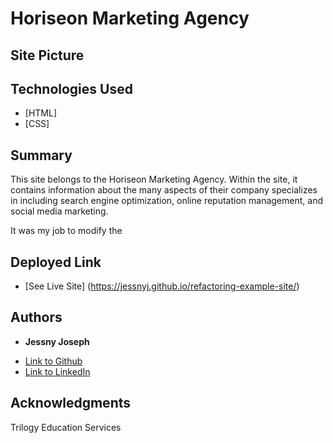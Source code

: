 # Horiseon Marketing Agency

## Site Picture


## Technologies Used

* [HTML]
* [CSS]

## Summary
This site belongs to the Horiseon Marketing Agency. Within the site, it contains information about the 
many aspects of their company specializes in including search engine optimization, online reputation management, and 
social media marketing.

It was my job to modify the 

## Deployed Link

* [See Live Site] (https://jessnyj.github.io/refactoring-example-site/)


## Authors

* **Jessny Joseph** 

- [Link to Github](https://github.com/)
- [Link to LinkedIn](https://www.linkedin.com/)



## Acknowledgments
Trilogy Education Services

